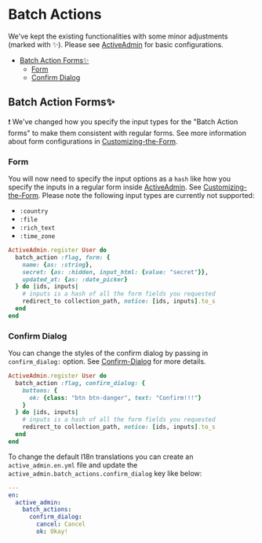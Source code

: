 [ActiveAdmin]: https://activeadmin.info/9-batch-actions.html
[Customizing-the-Form]: ./Customizing-the-Form.md
[Confirm-Dialog]: ./Confirm-Dialog.md

# Batch Actions <!-- omit in toc -->
We've kept the existing functionalities with some minor adjustments (marked with ✨). Please see [ActiveAdmin] for basic configurations.

- [Batch Action Forms✨](#batch-action-forms)
  - [Form](#form)
  - [Confirm Dialog](#confirm-dialog)

## Batch Action Forms✨
❗️ We've changed how you specify the input types for the "Batch Action forms" to make them consistent with regular forms. See more information about form configurations in [Customizing-the-Form].

### Form
You will now need to specify the input options as a `hash` like how you specify the inputs in a regular form inside [ActiveAdmin]. See [Customizing-the-Form].
Please note the following input types are currently not supported:
- `:country`
- `:file`
- `:rich_text`
- `:time_zone`

```ruby
ActiveAdmin.register User do
  batch_action :flag, form: {
    name: {as: :string},
    secret: {as: :hidden, input_html: {value: "secret"}},
    updated_at: {as: :date_picker}
  } do |ids, inputs|
    # inputs is a hash of all the form fields you requested
    redirect_to collection_path, notice: [ids, inputs].to_s
  end
end
```

### Confirm Dialog
You can change the styles of the confirm dialog by passing in `confirm_dialog:` option. See [Confirm-Dialog] for more details.

```ruby
ActiveAdmin.register User do
  batch_action :flag, confirm_dialog: {
    buttons: {
      ok: {class: "btn btn-danger", text: "Confirm!!!"}
    }
  } do |ids, inputs|
    # inputs is a hash of all the form fields you requested
    redirect_to collection_path, notice: [ids, inputs].to_s
  end
end
```

To change the default I18n translations you can create an `active_admin.en.yml` file and update the `active_admin.batch_actions.confirm_dialog` key like below:
```yaml
---
en:
  active_admin:
    batch_actions:
      confirm_dialog:
        cancel: Cancel
        ok: Okay!
```
